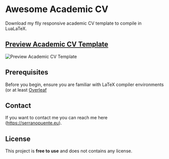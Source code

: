 # Awesome Academic CV

Download my flly responsive academic CV template to compile in LuaLaTeX.

## [Preview Academic CV Template](https://serranopuente.eu/assets/docs/serrano_puente_dario_academic_cv.pdf "Preview Academic CV Template")

![Preview Academic CV Template](./website-demo-image/preview_awesome_academic_cv.png "Desktop Demo")

## Prerequisites

Before you begin, ensure you are familiar with LaTeX compiler environments (or at least [Overleaf](https://www.overleaf.com/ "Overleaf")

## Contact

If you want to contact me you can reach me here (https://serranopuente.eu).

## License

This project is **free to use** and does not contains any license.
